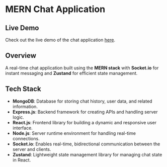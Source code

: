 # MERN Chat Application

## Live Demo
Check out the live demo of the chat application [here](https://mern-chat-app-tcma.onrender.com/login).

## Overview
A real-time chat application built using the **MERN stack** with **Socket.io** for instant messaging and **Zustand** for efficient state management.

## Tech Stack
- **MongoDB**: Database for storing chat history, user data, and related information.
- **Express.js**: Backend framework for creating APIs and handling server logic.
- **React.js**: Frontend library for building a dynamic and responsive user interface.
- **Node.js**: Server runtime environment for handling real-time connections.
- **Socket.io**: Enables real-time, bidirectional communication between the server and clients.
- **Zustand**: Lightweight state management library for managing chat state in React.



